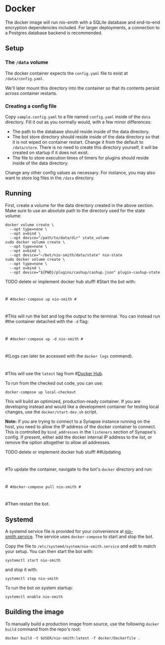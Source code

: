 # Docker

The docker image will run nio-smith with a SQLite database and
end-to-end encryption dependencies included. For larger deployments, a
connection to a Postgres database backend is recommended.

## Setup

### The `/data` volume

The docker container expects the `config.yaml` file to exist at
`/data/config.yaml`. 

We'll later mount this directory into the container so that its contents
persist across container restarts.

### Creating a config file

Copy `sample.config.yaml` to a file named `config.yaml` inside of the `data` directory. Fill it out as you normally would, with a few minor
differences:

* The path to the database should reside inside of the data directory.
* The bot store directory should reside inside of the data directory so that it
  is not wiped on container restart. Change it from the default to
  `/data/store`. There is no need to create this directory yourself, it will be
  created on startup if it does not exist.
* The file to store execution times of timers for plugins should reside inside of the data directory.

Change any other config values as necessary. For instance, you may also want to
store log files in the `/data` directory.

## Running

First, create a volume for the data directory created in the above section. Make sure to use an absolute path to the directory used for the state volume:

```
docker volume create \
  --opt type=none \
  --opt o=bind \
  --opt device="/path/to/data/dir" state_volume
sudo docker volume create \
  --opt type=none \
  --opt o=bind \
  --opt device="~/bot/nio-smith/data/state" nio-state
sudo docker volume create \
  --opt type=none \
  --opt o=bind \
  --opt device="${PWD}/plugins/cashup/cashup.json" plugin-cashup-state
```

TODO delete or implement docker hub stuff!
#Start the bot with:
#
#```
#docker-compose up nio-smith
#```
#
#This will run the bot and log the output to the terminal. You can instead run
#the container detached with the `-d` flag:
#
#```
#docker-compose up -d nio-smith
#```
#
#(Logs can later be accessed with the `docker logs` command).
#
#This will use the `latest` tag from
#[Docker Hub](https://hub.docker.com/somebody/nio-smith).

To run from the checked out code, you can use:

```
docker-compose up local-checkout
```

This will build an optimized, production-ready container. If you are developing
instead and would like a development container for testing local changes, use
the `docker/start-dev.sh` script.

**Note:** If you are trying to connect to a Synapse instance running on the
host, you need to allow the IP address of the docker container to connect. This
is controlled by `bind_addresses` in the `listeners` section of Synapse's
config. If present, either add the docker internal IP address to the list, or
remove the option altogether to allow all addresses.

TODO delete or implement docker hub stuff!
##Updating
#
#To update the container, navigate to the bot's `docker` directory and run:
#
#```
#docker-compose pull nio-smith
#```
#
#Then restart the bot.

## Systemd

A systemd service file is provided for your convenience at
[nio-smith.service](nio-smith.service). The service uses
`docker-compose` to start and stop the bot.

Copy the file to `/etc/systemd/system/nio-smith.service` and edit to
match your setup. You can then start the bot with:

```
systemctl start nio-smith
```

and stop it with:

```
systemctl stop nio-smith
```

To run the bot on system startup:

```
systemctl enable nio-smith
```

## Building the image

To manually build a production image from source, use the following `docker build` command
from the repo's root:

```
docker build -t $USER/nio-smith:latest -f docker/Dockerfile .
```

